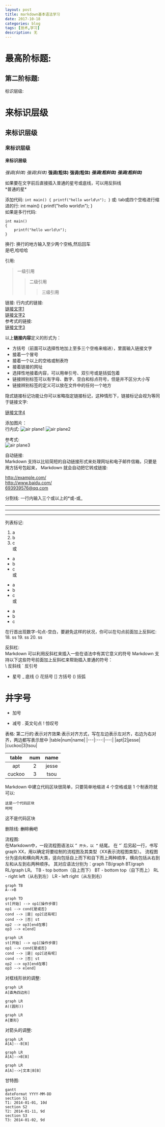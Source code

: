 ```yaml
---
layout: post
title: markdown基本语法学习
date: 2017-10-18
categories: blog
tags: [技术,学习]
description: 无
---
```


最高阶标题:
====

第二阶标题:
-----




标识层级:
# 来标识层级
## 来标识层级
### 来标识层级
#### 来标识层级






*强调(斜体)*
_强调(斜体)_
**强调(粗体)**
__强调(粗体)__
***强调(粗斜体)***
___强调(粗斜体)___

如果要在文字前后直接插入普通的星号或底线，可以用反斜线  
\*普通的星\*





添加代码:
`int main()
{
    printf("hello world\n");
}`
或:
tab或四个空格进行缩进的行:
    int main()
    {
        printf("hello world\n");
    }  
如果是多行代码:
```
int main()
{
    printf("hello world\n");
}
```




换行:
换行的地方输入至少两个空格,然后回车  
是吧,哈哈哈  





引用:
> 一级引用
>> 二级引用
>>> 三级引用





链接:
行内式的链接:  
[链接文字1](http://blog.csdn.net/zhaokaiqiang1992/article/details/41349819)  
[链接文字2](http://blog.csdn.net/zhaokaiqiang1992/article/details/41349819 "title")  
参考式的链接:  
[链接文字3][链接辨别标签]

[链接辨别标签]: http://example.com/  "Optional Title Here"

以上**链接内容**定义的形式为：
* 方括号（前面可以选择性地加上至多三个空格来缩进），里面输入链接文字  
* 接着一个冒号  
* 接着一个以上的空格或制表符  
* 接着链接的网址  
* 选择性地接着内容，可以用单引号、双引号或是括弧包着
* 链接辨别标签可以有字母、数字、空白和标点符号，但是并不区分大小写
* 链接辨别标签的定义可以放在文件中的任何一个地方

隐式链接标记功能让你可以省略指定链接标记，这种情形下，链接标记会视为等同于链接文字:

[链接文字4][]

[链接文字4]: http://example.com/  "Optional Title Here"






添加图片：  
 行内式:
![air plane1](https://ss3.bdstatic.com/70cFv8Sh_Q1YnxGkpoWK1HF6hhy/it/u=4285016574,2832862933&fm=27&gp=0.jpg)
![air plane2](https://ss3.bdstatic.com/70cFv8Sh_Q1YnxGkpoWK1HF6hhy/it/u=4285016574,2832862933&fm=27&gp=0.jpg "title")  

参考式:  
![air plane3][id]

[id]: https://ss3.bdstatic.com/70cFv8Sh_Q1YnxGkpoWK1HF6hhy/it/u=4285016574,2832862933&fm=27&gp=0.jpg





自动链接:  
Markdown 支持以比较简短的自动链接形式来处理网址和电子邮件信箱，只要是用方括号包起来， Markdown 就会自动把它转成链接:  

<http://example.com/>  
<http://www.baidu.com/>  
<693939576@qq.com>





分割线:
一行内输入三个或以上的*或-或_
***
---
___







列表标记:
1. a
2. b
3. c  
或
* a
* b
* c  
或
- a
- b
- c  
或
+ a
+ b
+ c  

在行首出现数字-句点-空白，要避免这样的状况，你可以在句点前面加上反斜杠:
18\. ss
19. ss
20. ss





反斜杠:  
Markdown 可以利用反斜杠来插入一些在语法中有其它意义的符号
Markdown 支持以下这些符号前面加上反斜杠来帮助插入普通的符号：  
\   反斜线
`   反引号
*   星号
_   底线
{}  花括号
[]  方括号
()  括弧
#   井字号
+   加号
-   减号
.   英文句点
!   惊叹号




表格:
第二行的:表示对齐效果:表示对齐方式，写在左边表示左对齐，右边为右对齐，两边都写表示居中
|table|num|name|
|---|:---:|---:|
|apt|2|jesse|
|cuckoo|3|tsou|

|table|num|name|
|:---:|:---:|:---:|
|apt|2|jesse|
|cuckoo|3|tsou|





Markdown 中建立代码区块很简单，只要简单地缩进 4 个空格或是 1 个制表符就可以:

    这是一个代码区块
    呵呵

这不是代码区块  




删除线:
~~删除我吧~~













流程图:  
在Markdown中，一段流程图语法以 “` 开头，以 “` 结尾。
在 “` 后另起一行，书写graph XX，用以确定将要绘制的流程图及其类型（XX表示流程图类型）。
流程图分为竖向和横向两大类，竖向包括自上而下和自下而上两种顺序，横向包括从右到左和从左到右两种顺序。
其对应语法分别为：graph TB/graph BT/graph RL/graph LR。
TB - top bottom（自上而下）
BT - bottom top（自下而上）
RL - right left（从右到左）
LR - left right（从左到右）

```
graph TB
A-->B
```

```
graph TD
st[开始] --> op1[操作步骤]
op1 --> cond{是或否}
cond --> |是| op2[还有呢]
cond --> |否| st
op2 --> op3[end在哪]
op3 --> e[end]

```

```
graph LR
st[开始] --> op1[操作步骤]
op1 --> cond{是或否}
cond --> |是| op2[还有呢]
cond --> |否| st
op2 --> op3[end在哪]
op3 --> e[end]

```

对框线形状的调整:  
```
graph LR
A[直角四边形]
```

```
graph LR
A((圆形))
```

```
graph LR
A{菱形}
```


对箭头的调整:  
```
graph LR
A[A]---B[B]
```

```
graph LR
A[A]-->B[B]
```

```
graph LR
A[A]-->|文本|B[B]
```

甘特图:
```
gantt
dateFormat YYYY-MM-DD
section S1
T1: 2014-01-01, 10d
section S2
T2: 2014-01-11, 9d
section S3
T3: 2014-01-02, 9d
```

